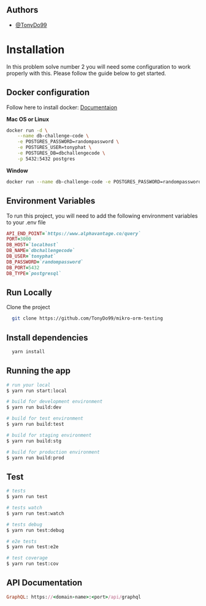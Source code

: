 ## Authors

- [@TonyDo99](https://github.com/TonyDo99)

# Installation

In this problem solve number 2 you will need some configuration to work properly with this. Please follow the guide below to get started.

## Docker configuration

Follow here to install docker: [Documentaion](https://docs.docker.com/get-docker/)

**Mac OS or Linux**

```bash
docker run -d \
    --name db-challenge-code \
    -e POSTGRES_PASSWORD=randompassword \
    -e POSTGRES_USER=tonyphat \
    -e POSTGRES_DB=dbchallengecode \
    -p 5432:5432 postgres
```

**Window**

```bash
docker run --name db-challenge-code -e POSTGRES_PASSWORD=randompassword -e POSTGRES_USER=tonyphat -e POSTGRES_DB=dbchallengecode -p 5432:5432 postgres
```

## Environment Variables

To run this project, you will need to add the following environment variables to your .env file

```ruby
API_END_POINT=`https://www.alphavantage.co/query`
PORT=3000
DB_HOST=`localhost`
DB_NAME=`dbchallengecode`
DB_USER=`tonyphat`
DB_PASSWORD=`randompassword`
DB_PORT=5432
DB_TYPE=`postgresql`
```

## Run Locally

Clone the project

```bash
  git clone https://github.com/TonyDo99/mikro-orm-testing
```

## Install dependencies

```bash
  yarn install
```

## Running the app

```bash
# run your local
$ yarn run start:local

# build for development environment
$ yarn run build:dev

# build for test environment
$ yarn run build:test

# build for staging environment
$ yarn run build:stg

# build for production environment
$ yarn run build:prod

```

## Test

```bash
# tests
$ yarn run test

# tests watch
$ yarn run test:watch

# tests debug
$ yarn run test:debug

# e2e tests
$ yarn run test:e2e

# test coverage
$ yarn run test:cov
```

## API Documentation

```ruby
GraphQL: https://<domain-name>:<port>/api/graphql
```
